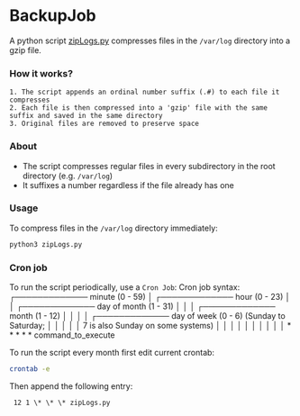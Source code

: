 # BackupJob
A python script [zipLogs.py](https://github.com/MarekPetr/BackupJob/blob/master/zipLogs.py) compresses files in the `/var/log` directory into a gzip file.

### How it works?
    1. The script appends an ordinal number suffix (.#) to each file it compresses
    2. Each file is then compressed into a 'gzip' file with the same suffix and saved in the same directory 
    3. Original files are removed to preserve space

### About
* The script compresses regular files in every subdirectory in the root directory (e.g. `/var/log`)
* It suffixes a number regardless if the file already has one

### Usage
To compress files in the `/var/log` directory immediately:
```sh
python3 zipLogs.py
```
### Cron job
To run the script periodically, use a `Cron Job`: 
Cron job syntax:
┌───────────── minute (0 - 59)
│ ┌───────────── hour (0 - 23)
│ │ ┌───────────── day of month (1 - 31)
│ │ │ ┌───────────── month (1 - 12)
│ │ │ │ ┌───────────── day of week (0 - 6) (Sunday to Saturday;
│ │ │ │ │                                       7 is also Sunday on some systems)
│ │ │ │ │
│ │ │ │ │
\* \* \* \* \*  command_to_execute


To run the script every month first edit current crontab:
```sh
crontab -e
```

Then append the following entry:
```
 12 1 \* \* \* zipLogs.py
```